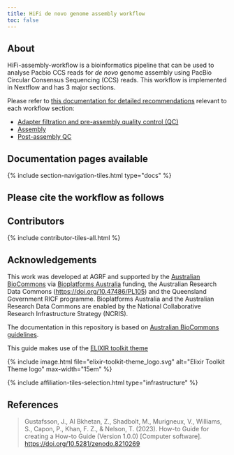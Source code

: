 ```yaml
---
title: HiFi de novo genome assembly workflow
toc: false
---
```



## About

HiFi-assembly-workflow is a bioinformatics pipeline that can be used to analyse Pacbio CCS reads for *de novo* genome assembly using PacBio Circular Consensus Sequencing (CCS) reads. This workflow is implemented in Nextflow and has 3 major sections. 
 
Please refer to [this documentation for detailed recommendations](recommendations) relevant to each workflow section:
 
- [Adapter filtration and pre-assembly quality control (QC)](recommendations.md#stage-1-adapter-filtration-and-pre-assembly-quality-control)
- [Assembly](recommendations.md#stage-2-assembly)
- [Post-assembly QC](recommendations.md#stage-3-post-assembly-quality-control)

## Documentation pages available

{% include section-navigation-tiles.html type="docs" %}


## Please cite the workflow as follows

> 


## Contributors

{% include contributor-tiles-all.html %}


## Acknowledgements

This work was developed at AGRF and supported by the [Australian BioCommons](https://www.biocommons.org.au/) via [Bioplatforms Australia](https://bioplatforms.com/) funding, the Australian Research Data Commons (https://doi.org/10.47486/PL105) and the Queensland Government RICF programme. Bioplatforms Australia and the Australian Research Data Commons are enabled by the National Collaborative Research Infrastructure Strategy (NCRIS).

The documentation in this repository is based on [Australian BioCommons guidelines](https://github.com/AustralianBioCommons/doc_guidelines). 

This guide makes use of the [ELIXIR toolkit theme](https://github.com/ELIXIR-Belgium/elixir-toolkit-theme)

{% include image.html file="elixir-toolkit-theme_logo.svg" alt="Elixir Toolkit Theme logo" max-width="15em" %}

{% include affiliation-tiles-selection.html type="infrastructure" %}


## References

> Gustafsson, J., Al Bkhetan, Z., Shadbolt, M., Murigneux, V., Williams, S., Capon, P., Khan, F. Z., & Nelson, T. (2023). How-to Guide for creating a How-to Guide (Version 1.0.0) [Computer software]. https://doi.org/10.5281/zenodo.8210269
